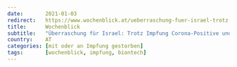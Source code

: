 ```yaml
---
date:       2021-01-03
redirect:   https://www.wochenblick.at/ueberraschung-fuer-israel-trotz-impfung-corona-positive-und-vier-todesfaelle/
title:      Wochenblick
subtitle:   "Überraschung für Israel: Trotz Impfung Corona-Positive und vier Todesfälle"
country:    AT
categories: [mit oder an Impfung gestorben]
tags:       [wochenblick, impfung, biontech]
---
```

